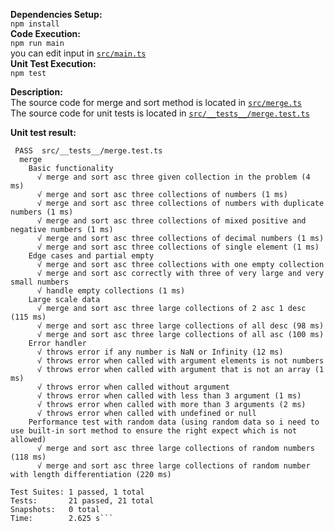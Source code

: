 **Dependencies Setup:**  
    ```npm install```  
**Code Execution:**  
    ```npm run main```  
    you can edit input in [`src/main.ts`](src/main.ts)  
**Unit Test Execution:**  
    ```npm test```  

**Description:**  
The source code for merge and sort method is located in [`src/merge.ts`](src/merge.ts)  
The source code for unit tests is located in [`src/__tests__/merge.test.ts`](src/__tests__/merge.test.ts) 

**Unit test result:**
``` 
 PASS  src/__tests__/merge.test.ts
  merge
    Basic functionality
      √ merge and sort asc three given collection in the problem (4 ms)
      √ merge and sort asc three collections of numbers (1 ms)
      √ merge and sort asc three collections of numbers with duplicate numbers (1 ms)
      √ merge and sort asc three collections of mixed positive and negative numbers (1 ms)
      √ merge and sort asc three collections of decimal numbers (1 ms)
      √ merge and sort asc three collections of single element (1 ms)
    Edge cases and partial empty
      √ merge and sort asc three collections with one empty collection
      √ merge and sort asc correctly with three of very large and very small numbers
      √ handle empty collections (1 ms)
    Large scale data
      √ merge and sort asc three large collections of 2 asc 1 desc (115 ms)
      √ merge and sort asc three large collections of all desc (98 ms)
      √ merge and sort asc three large collections of all asc (100 ms)
    Error handler
      √ throws error if any number is NaN or Infinity (12 ms)
      √ throws error when called with argument elements is not numbers
      √ throws error when called with argument that is not an array (1 ms)
      √ throws error when called without argument
      √ throws error when called with less than 3 argument (1 ms)
      √ throws error when called with more than 3 arguments (2 ms)
      √ throws error when called with undefined or null
    Performance test with random data (using random data so i need to use built-in sort method to ensure the right expect which is not allowed)
      √ merge and sort asc three large collections of random numbers (118 ms)
      √ merge and sort asc three large collections of random number with length differentiation (220 ms)

Test Suites: 1 passed, 1 total
Tests:       21 passed, 21 total
Snapshots:   0 total
Time:        2.625 s```
